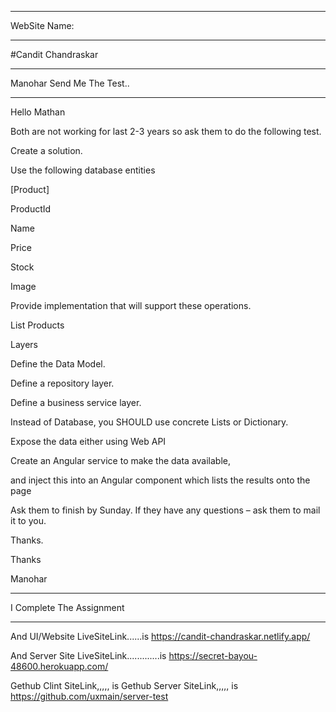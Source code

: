 -------------------------------------------------------------------------------------------------------

WebSite Name:

-------------------------------------------------------------------------------------------------------



#Candit Chandraskar



---------------------------------------------------------------------------------------------------------------------------------------------

Manohar Send Me The Test..

---------------------------------------------------------------------------------------------------------------------------------------------



Hello Mathan

 

Both are not working for last 2-3 years so ask them to do the following test.

 

Create a solution.

 

Use the following database entities

 

[Product]

ProductId

Name

Price

Stock

Image

 

Provide implementation that will support these operations.

 

List Products


Layers

Define the Data Model.

Define a repository layer.

Define a business service layer.

 

Instead of Database, you SHOULD use concrete Lists or Dictionary.

 

Expose the data either using Web API

 

Create an Angular service to make the data available,

and inject this into an Angular component which lists the results onto the page

 

Ask them to finish by Sunday. If they have any questions – ask them to mail it to you.

 

Thanks.

 

Thanks

Manohar




-----------------------------------------------------------------------------------------------------------------------

I Complete The Assignment

-----------------------------------------------------------------------------------------------------------------------






And UI/Website LiveSiteLink......is https://candit-chandraskar.netlify.app/

And Server Site  LiveSiteLink.............is https://secret-bayou-48600.herokuapp.com/


Gethub Clint SiteLink,,,,, is 
Gethub Server SiteLink,,,,, is https://github.com/uxmain/server-test







